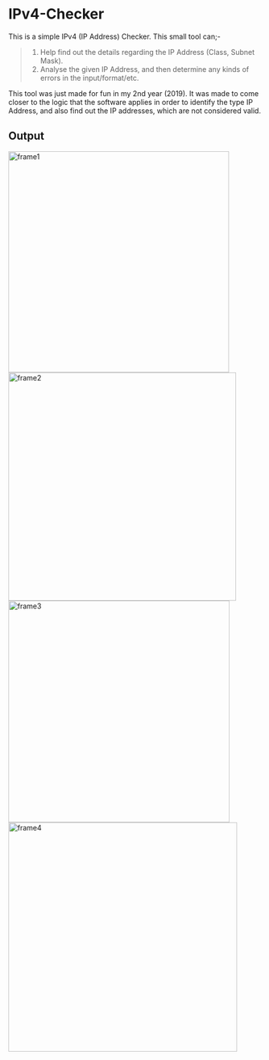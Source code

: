 # IPv4-Checker
This is a simple IPv4 (IP Address) Checker. This small tool can;- 
> 1) Help find out the details regarding the IP Address (Class, Subnet Mask). 
> 2) Analyse the given IP Address, and then determine any kinds of errors in the input/format/etc.

This tool was just made for fun in my 2nd year (2019). It was made to come closer to the logic that the software applies in order to identify the type IP Address, and also find out the IP addresses, which are not considered valid.

## **Output**
<img width="438" alt="frame1" src="https://user-images.githubusercontent.com/61109976/160288935-ab9660f2-98df-4db2-8676-d68df6f19db5.png">

<img width="452" alt="frame2" src="https://user-images.githubusercontent.com/61109976/160288941-1443ac1c-526c-4503-89d0-ebb7a4cd5a40.png">

<img width="439" alt="frame3" src="https://user-images.githubusercontent.com/61109976/160288951-5f413072-328f-473b-b983-0eb37659b42d.png">

<img width="454" alt="frame4" src="https://user-images.githubusercontent.com/61109976/160288953-36c71bab-df55-479f-8529-da7a96536f52.png">
